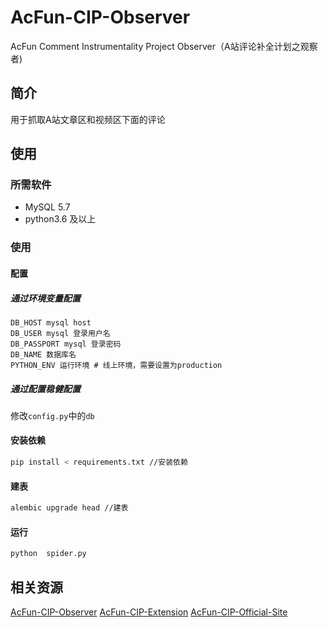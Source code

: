 # AcFun-CIP-Observer
AcFun Comment Instrumentality Project Observer（A站评论补全计划之观察者)

## 简介
用于抓取A站文章区和视频区下面的评论

## 使用
### 所需软件
- MySQL 5.7
- python3.6 及以上
### 使用
#### 配置
##### 通过环境变量配置
```
DB_HOST mysql host
DB_USER mysql 登录用户名
DB_PASSPORT mysql 登录密码
DB_NAME 数据库名
PYTHON_ENV 运行环境 # 线上环境，需要设置为production
```
##### 通过配置稳健配置
修改`config.py`中的`db`
#### 安装依赖
```bash
pip install < requirements.txt //安装依赖
```
#### 建表
```bash
alembic upgrade head //建表
```
#### 运行
```bash
python  spider.py
```

## 相关资源
[AcFun-CIP-Observer](https://github.com/SimonTart/AcFun-CIP-Observer)
[AcFun-CIP-Extension](https://github.com/SimonTart/AcFun-CIP-Extension)
[AcFun-CIP-Official-Site](https://github.com/SimonTart/AcFun-CIP-Official-Site)
